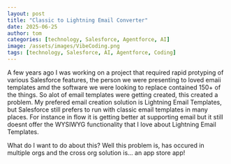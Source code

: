 ```yaml
---
layout: post
title: "Classic to Lightning Email Converter"
date: 2025-06-25
author: tom
categories: [technology, Salesforce, Agentforce, AI]
image: /assets/images/VibeCoding.png
tags: [technology, Salesforce, AI, Agentforce, Coding]
---
```


A few years ago I was working on a project that required rapid protyping of various Salesforce features, the person we were presenting to loved emaii templates amd the software we were looking to replace contained 150+ of the things. So alot of email templates were getting created, this created a problem. My prefered email creation solution is Lightning Email Templates, but Salesforce still prefers to run with classic email templates in many places. For instance in flow it is getting better at supporting email but it still doesnt offer the WYSIWYG functionality that I love about Lightning Email Templates. 

What do I want to do about this? Well this problem is, has occured in multiple orgs and the cross org solution is... an app store app!
